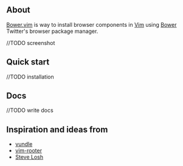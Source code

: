## About

[Bower.vim] is way to install browser components in [Vim] using [Bower] Twitter's browser package manager.

//TODO screenshot

## Quick start

//TODO installation

## Docs

//TODO write docs

## Inspiration and ideas from

* [vundle]
* [vim-rooter]
* [Steve Losh](http://github.com/sjl)

[Bower.vim]:http://github.com/patrickkettner/bower.vim
[Bower]:https://github.com/twitter/bower
[Vim]:http://www.vim.org
[vim-rooter]:https://github.com/airblade/vim-rooter
[vundle]:https://github.com/gmarik/vundle
